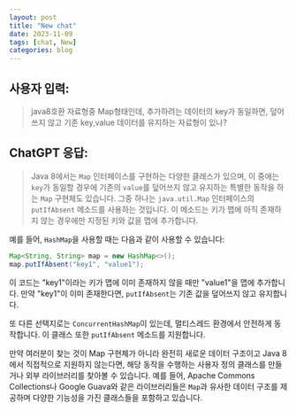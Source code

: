 ```yaml
---
layout: post
title: "New chat"
date: 2023-11-09
tags: [chat, New]
categories: blog
---
```


## 사용자 입력:
> java8호환 자료형중   Map형태인데,   추가하려는 데이터의  key가 동일하면, 덮어쓰지 않고 기존 key,value 데이터를 유지하는 자료형이 있나?

## ChatGPT 응답:
> Java 8에서는 `Map` 인터페이스를 구현하는 다양한 클래스가 있으며, 이 중에는 `key`가 동일할 경우에 기존의 `value`를 덮어쓰지 않고 유지하는 특별한 동작을 하는 `Map` 구현체도 있습니다. 그중 하나는 `java.util.Map` 인터페이스의 `putIfAbsent` 메소드를 사용하는 것입니다. 이 메소드는 키가 맵에 아직 존재하지 않는 경우에만 지정된 키와 값을 맵에 추가합니다.

예를 들어, `HashMap`을 사용할 때는 다음과 같이 사용할 수 있습니다:

```java
Map<String, String> map = new HashMap<>();
map.putIfAbsent("key1", "value1");
```

이 코드는 "key1"이라는 키가 맵에 이미 존재하지 않을 때만 "value1"을 맵에 추가합니다. 만약 "key1"이 이미 존재한다면, `putIfAbsent`는 기존 값을 덮어쓰지 않고 유지합니다.

또 다른 선택지로는 `ConcurrentHashMap`이 있는데, 멀티스레드 환경에서 안전하게 동작합니다. 이 클래스 또한 `putIfAbsent` 메소드를 지원합니다.

만약 여러분이 찾는 것이 Map 구현체가 아니라 완전히 새로운 데이터 구조이고 Java 8에서 직접적으로 지원하지 않는다면, 해당 동작을 수행하는 사용자 정의 클래스를 만들거나 외부 라이브러리를 찾아볼 수 있습니다. 예를 들어, Apache Commons Collections나 Google Guava와 같은 라이브러리들은 `Map`과 유사한 데이터 구조를 제공하며 다양한 기능성을 가진 클래스들을 포함하고 있습니다.

